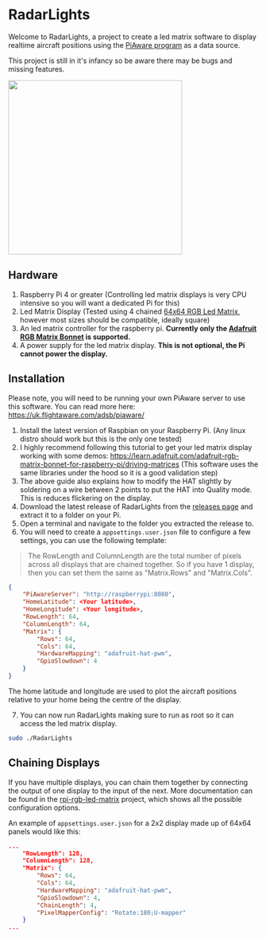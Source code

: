 ﻿# RadarLights

Welcome to RadarLights, a project to create a led matrix software to display realtime aircraft positions 
using the [PiAware program](https://www.flightaware.com/adsb/piaware/) as a data source.

This project is still in it's infancy so be aware there may be bugs and missing features.

<img src="docs/demo.gif" width="350"/>

## Hardware

1. Raspberry Pi 4 or greater (Controlling led matrix displays is very CPU intensive so you will want a dedicated Pi for this)
2. Led Matrix Display (Tested using 4 chained [64x64 RGB Led Matrix](https://thepihut.com/products/rgb-full-colour-led-matrix-panel-2-5mm-pitch-64x64-pixels), however most sizes should be compatible, ideally square)
3. An led matrix controller for the raspberry pi. **Currently only the [Adafruit RGB Matrix Bonnet](https://www.adafruit.com/product/3211) is supported.**
4. A power supply for the led matrix display. **This is not optional, the Pi cannot power the display.**

## Installation

Please note, you will need to be running your own PiAware server to use this software. You can read more here: <https://uk.flightaware.com/adsb/piaware/>


1. Install the latest version of Raspbian on your Raspberry Pi. (Any linux distro should work but this is the only one tested)
2. I highly recommend following this tutorial to get your led matrix display working with some demos: <https://learn.adafruit.com/adafruit-rgb-matrix-bonnet-for-raspberry-pi/driving-matrices> (This software uses the same libraries under the hood so it is a good validation step)
3. The above guide also explains how to modify the HAT slightly by soldering on a wire between 2 points to put the HAT into Quality mode. This is reduces flickering on the display.
4. Download the latest release of RadarLights from the [releases page](https://github.com/benfl3713/RadarLights/releases) and extract it to a folder on your Pi.
5. Open a terminal and navigate to the folder you extracted the release to.
6. You will need to create a `appsettings.user.json` file to configure a few settings, you can use the following template:
> The RowLength and ColumnLength are the total number of pixels across all displays that are chained together. So if you have 1 display, then you can set them the same as "Matrix.Rows" and "Matrix.Cols".
```json
{
    "PiAwareServer": "http://raspberrypi:8080",
    "HomeLatitude": <Your latitude>,
    "HomeLongitude": <Your longitude>,
    "RowLength": 64,
    "ColumnLength": 64,
    "Matrix": {
        "Rows": 64,
        "Cols": 64,
        "HardwareMapping": "adafruit-hat-pwm",
        "GpioSlowdown": 4
    }
}
```   
The home latitude and longitude are used to plot the aircraft positions relative to your home being the centre of the display.

7. You can now run RadarLights making sure to run as root so it can access the led matrix display.
```bash
sudo ./RadarLights
```

## Chaining Displays

If you have multiple displays, you can chain them together by connecting the output of one display to the input of the next.
More documentation can be found in the [rpi-rgb-led-matrix](https://github.com/hzeller/rpi-rgb-led-matrix) project, which shows all the possible configuration options.

An example of `appsettings.user.json` for a 2x2 display made up of 64x64 panels would like this:
```json
...
    "RowLength": 128,
    "ColumnLength": 128,
    "Matrix": {
        "Rows": 64,
        "Cols": 64,
        "HardwareMapping": "adafruit-hat-pwm",
        "GpioSlowdown": 4,
        "ChainLength": 4,
        "PixelMapperConfig": "Rotate:180;U-mapper"
    }
...
```
